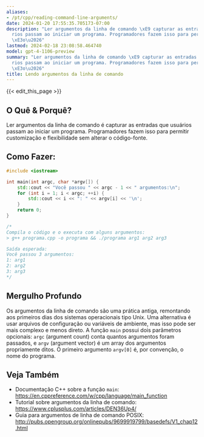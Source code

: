 ```yaml
---
aliases:
- /pt/cpp/reading-command-line-arguments/
date: 2024-01-20 17:55:35.705173-07:00
description: "Ler argumentos da linha de comando \xE9 capturar as entradas que usu\xE1\
  rios passam ao iniciar um programa. Programadores fazem isso para permitir customiza\xE7\
  \xE3o\u2026"
lastmod: 2024-02-18 23:08:58.464740
model: gpt-4-1106-preview
summary: "Ler argumentos da linha de comando \xE9 capturar as entradas que usu\xE1\
  rios passam ao iniciar um programa. Programadores fazem isso para permitir customiza\xE7\
  \xE3o\u2026"
title: Lendo argumentos da linha de comando
---
```


{{< edit_this_page >}}

## O Quê & Porquê?
Ler argumentos da linha de comando é capturar as entradas que usuários passam ao iniciar um programa. Programadores fazem isso para permitir customização e flexibilidade sem alterar o código-fonte.

## Como Fazer:
```C++
#include <iostream>

int main(int argc, char *argv[]) {
    std::cout << "Você passou " << argc - 1 << " argumentos:\n";
    for (int i = 1; i < argc; ++i) {
        std::cout << i << ": " << argv[i] << '\n';
    }
    return 0;
}

/*
Compila o código e o executa com alguns argumentos:
> g++ programa.cpp -o programa && ./programa arg1 arg2 arg3

Saída esperada:
Você passou 3 argumentos:
1: arg1
2: arg2
3: arg3
*/
```

## Mergulho Profundo
Os argumentos da linha de comando são uma prática antiga, remontando aos primeiros dias dos sistemas operacionais tipo Unix. Uma alternativa é usar arquivos de configuração ou variáveis de ambiente, mas isso pode ser mais complexo e menos direto. A função `main` possui dois parâmetros opcionais: `argc` (argument count) conta quantos argumentos foram passados, e `argv` (argument vector) é um array dos argumentos propriamente ditos. O primeiro argumento `argv[0]` é, por convenção, o nome do programa.

## Veja Também
- Documentação C++ sobre a função `main`: https://en.cppreference.com/w/cpp/language/main_function
- Tutorial sobre argumentos da linha de comando: https://www.cplusplus.com/articles/DEN36Up4/
- Guia para argumentos de linha de comando POSIX: http://pubs.opengroup.org/onlinepubs/9699919799/basedefs/V1_chap12.html
